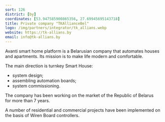 ```yaml
---
sort: 126
district: [by]
coordinates: [53.947585900865356, 27.69945695143718]
title: Private company "TKAllianceBel"
logo: /img/partners/integrator/tk_allians.webp
website: https://tk-allians.by
email: info@tk-allians.by
---
```


Avanti smart home platform is a Belarusian company that automates houses and apartments. Its mission is to make life modern and comfortable.

The main direction is turnkey Smart House:
* system design;
* assembling automation boards;
* system commissioning.

The company has been working on the market of the Republic of Belarus for more than 7 years.

A number of residential and commercial projects have been implemented on the basis of Wiren Board controllers.